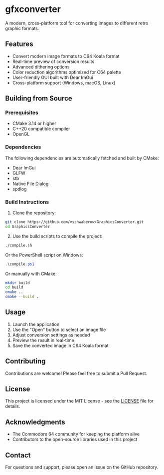 # gfxconverter

A modern, cross-platform tool for converting images to different retro graphic formats.

## Features

- Convert modern image formats to C64 Koala format
- Real-time preview of conversion results
- Advanced dithering options
- Color reduction algorithms optimized for C64 palette
- User-friendly GUI built with Dear ImGui
- Cross-platform support (Windows, macOS, Linux)

## Building from Source

### Prerequisites

- CMake 3.14 or higher
- C++20 compatible compiler
- OpenGL

### Dependencies

The following dependencies are automatically fetched and built by CMake:

- Dear ImGui
- GLFW
- stb
- Native File Dialog
- spdlog

### Build Instructions

1. Clone the repository:
```bash
git clone https://github.com/vschwaberow/GraphicsConverter.git
cd GraphicsConverter
```

2. Use the build scripts to compile the project:
```bash
./compile.sh
```

Or the PowerShell script on Windows:
```powershell
.\compile.ps1
```

Or manually with CMake:
```bash
mkdir build
cd build
cmake ..
cmake --build .
```

## Usage

1. Launch the application
2. Use the "Open" button to select an image file
3. Adjust conversion settings as needed
4. Preview the result in real-time
5. Save the converted image in C64 Koala format

## Contributing

Contributions are welcome! Please feel free to submit a Pull Request.

## License

This project is licensed under the MIT License - see the [LICENSE](LICENSE) file for details.

## Acknowledgments

- The Commodore 64 community for keeping the platform alive
- Contributors to the open-source libraries used in this project

## Contact

For questions and support, please open an issue on the GitHub repository.